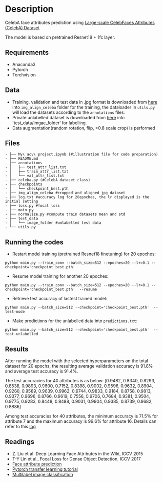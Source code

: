 # Description
CelebA face attributes prediction using [Large-scale CelebFaces Attributes (CelebA) Dataset](http://mmlab.ie.cuhk.edu.hk/projects/CelebA.html)

The model is based on pretrained Resnet18 + 1fc layer.

## Requirements
* Anaconda3
* Pytorch
* Torchvision

## Data
* Training, validation and test data in .jpg format is downloaded from [here](https://drive.google.com/drive/folders/0B7EVK8r0v71peklHb0pGdDl6R28?usp=sharing) into `img_align_celeba` folder for the training, the dataloader in `utils.py` will load the datasets according to the `annotations` files. 
* Private unlabelled dataset is downloaded from [here](https://drive.google.com/file/d/1VF7BkaII4eBZe98v9UNUj_1a2iWGU1kZ/view?usp=drivesdk) into 'test_data/imgae_folder' for labelling.
* Data augmentation(random rotation, flip, >0.8 scale crop) is performed

## Files
```
- ├── My\ acv\ project.ipynb (#illustration file for code preparation)
- ├── README.md
- ├── annotations
- │   ├── test_attr_list.txt
- │   ├── train_attr_list.txt
- │   └── val_attr_list.txt
- ├── celeba.py (#CelebA dataset class)
- ├── checkpoints
- │   └── checkpoint_best.pth
- ├── img_align_celeba #cropped and aligned jpg dataset
- ├── log.txt #accuracy log for 20epoches, the lr displayed is the initial setting
- ├── loss.py #focal loss
- ├── main.py
- ├── normalize.py #compute train datasets mean and std
- ├── test_data
- │   └── image_folder #unlabelled test data
- └── utils.py 
```

## Running the codes
* Restart model training (pretrained Resnet18 finetuning) for 20 epoches:
```
python main.py --train_conv --batch_size=512 --epoches=20 --lr=0.1 --checkpoint='checkpoint_best.pth' 
```
* Resume model training for another 20 epoches:
```
python main.py --train_conv --batch_size=512 --epoches=20 --lr=0.1 --checkpoint='checkpoint_best.pth'  --resume
```
* Retrieve test accuracy of lastest trained model:
```
python main.py --batch_size=512 --checkpoint='checkpoint_best.pth'  --test-mode
```
* Make predictions for the unlabelled data into `predictions.txt`:
```
python main.py --batch_size=512 --checkpoint='checkpoint_best.pth'  --test-unlabelled
```

## Results
After running the model with the selected hyperparameters on the total dataset for 20 epochs, the resulting average validation accuracy is 91.8% and average test accuracy is 91.4%. 

The test accuracies for 40 attributes is as below:
       [0.9482, 0.8340, 0.8293, 0.8538, 0.9893, 0.9600, 0.7152, 0.8398, 0.9002, 
        0.9596, 0.9632, 0.8904, 0.9260, 0.9589, 0.9639, 0.9962, 0.9744, 0.9833,
        0.9184, 0.8758, 0.9813, 0.9377, 0.9696, 0.8766, 0.9619, 0.7556, 0.9706,
        0.7684, 0.9381, 0.9504, 0.9775, 0.9283, 0.8448, 0.8488, 0.9031, 0.9904,
        0.9385, 0.8739, 0.9682, 0.8886]

Among test accuracies for 40 attributes, the minimum accuracy is 71.5% for attribute 7 and the maximum accuracy is 99.6% for attribute 16.
Details can refer to this [log](https://github.com/BambooPalace/Celeba-attributes-prediction/blob/main/log.txt)

## Readings
-  Z. Liu et al. Deep Learning Face Attributes in the Wild, ICCV 2015
- T-Y Lin et al., Focal Loss for Dense Object Detection, ICCV 2017
- [Face attribute prediction]( https://github.com/d-li14/face-attribute-prediction)
- [Pytorch transfer learning tutorial](https://pytorch.org/tutorials/beginner/transfer_learning_tutorial.html)
- [Multilabel image classification](https://www.learnopencv.com/multi-label-image-classification-with-pytorch-image-tagging/)

